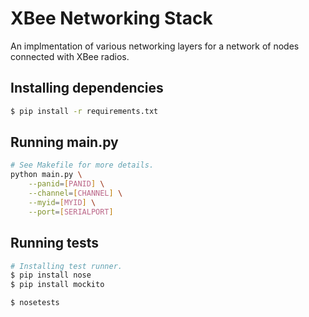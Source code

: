 # XBee Networking Stack

An implmentation of various networking layers for a network of nodes connected
with XBee radios.

## Installing dependencies
```sh
$ pip install -r requirements.txt
```

## Running main.py
```sh
# See Makefile for more details.
python main.py \
	--panid=[PANID] \
	--channel=[CHANNEL] \
	--myid=[MYID] \
	--port=[SERIALPORT]
```

## Running tests
```sh
# Installing test runner.
$ pip install nose
$ pip install mockito

$ nosetests
```
